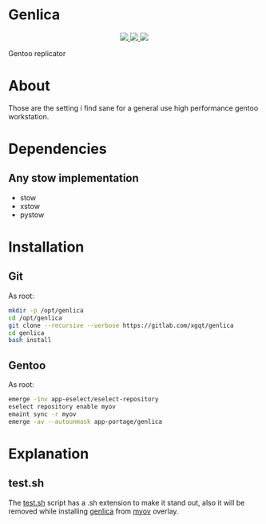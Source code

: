 # Genlica

<p align="center">
    <a href="https://gitlab.com/xgqt/genlica/pipelines">
        <img src="https://gitlab.com/xgqt/genlica/badges/master/pipeline.svg">
    </a>
    <a href="https://gitlab.com/xgqt/genlica/commits/master.atom">
        <img src="https://img.shields.io/badge/feed-atom-orange.svg">
    </a>
    <a href="./LICENSE">
        <img src="https://img.shields.io/badge/license-GPLv3-blue.svg">
    </a>
</p>

Gentoo replicator


# About

Those are the setting i find sane for a general use high performance gentoo workstation.


# Dependencies

## Any stow implementation

- stow
- xstow
- pystow


# Installation

## Git

As root:

```sh
mkdir -p /opt/genlica
cd /opt/genlica
git clone --recursive --verbose https://gitlab.com/xgqt/genlica
cd genlica
bash install
```


## Gentoo

As root:

```sh
emerge -1nv app-eselect/eselect-repository
eselect repository enable myov
emaint sync -r myov
emerge -av --autounmask app-portage/genlica
```


# Explanation

## test.sh

The [test.sh](./test.sh) script has a .sh extension to make it stand out,
also it will be removed while installing [genlica](https://gitlab.com/xgqt/genlica) from [myov](https://gitlab.com/xgqt/myov) overlay.
